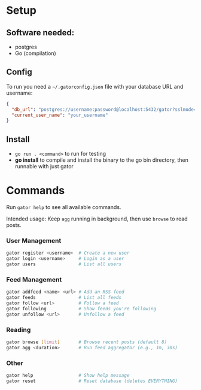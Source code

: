 # Setup

## Software needed:
- postgres
- Go (compilation)

## Config

To run you need a `~/.gatorconfig.json` file with your database URL and username:

```json
{
  "db_url": "postgres://username:password@localhost:5432/gator?sslmode=disable",
  "current_user_name": "your_username"
}
```

## Install
- `go run . <command>` to run for testing
- **go install** to compile and install the binary to the go bin directory, then runnable with just gator

# Commands

Run `gator help` to see all available commands.

Intended usage: Keep `agg` running in background, then use `browse` to read posts.

### User Management
```bash
gator register <username>  # Create a new user
gator login <username>     # Login as a user
gator users                # List all users
```

### Feed Management
```bash
gator addfeed <name> <url> # Add an RSS feed
gator feeds                # List all feeds
gator follow <url>         # Follow a feed
gator following            # Show feeds you're following
gator unfollow <url>       # Unfollow a feed
```

### Reading
```bash
gator browse [limit]       # Browse recent posts (default 8)
gator agg <duration>       # Run feed aggregator (e.g., 1m, 30s)
```

### Other
```bash
gator help                 # Show help message
gator reset                # Reset database (deletes EVERYTHING)
```
